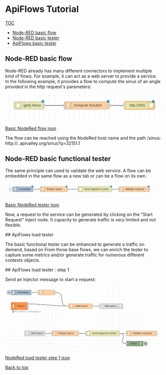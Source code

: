 # ApiFlows Tutorial

[TOC](./README.md#table-of-content) 

* [Node-RED basic flow](#node-red-basic-flow)
* [Node-RED basic tester](#node-red-basic-tester)
* [ApiFlows basic tester](#apiflows-basic-tester)

## Node-RED basic flow

Node-RED already has many different connectors to implement multiple kind of flows. For example, it can act as a web server to provide a service. In the following example, it provides a flow to compute the sinus of an angle provided in the http request's parameters:

![Basic NodeRed flow](images/NodeRedBasicService.png)

[Basic NodeRed flow json](flows/NodeRedBasicService.json)

The flow can be reached using the NodeRed host name and the path /sinus:
http://<flowId>.<accountId>.apivalley.org/sinus?q=32151.1

## Node-RED basic functional tester

The same principle can used to validate the web service. A flow can be embedded in the same flow as a new tab or can be a flow on its own. 

![Basic NodeRed tester](images/NodeRedTesterFlow.png)

[Basic NodeRed tester json](flows/NodeRedBasicService.json)

Now, a request to the service can be generated by clicking on the "Start Request" inject node. It capacity to generate traffic is very limited and not flexible.

## ApiFlows load tester

The basic functional tester can be enhanced to generate a traffic on demand, based on From those base flows, we can enrich the tester to capture some metrics and/or generate traffic for numerous different contexts objects.

## ApiFlows load tester : step 1

Send an Injector message to start a request:

![NodeRed load tester step 1](images/NodeRedTesterLoadStep1.png)

[NodeRed load tester step 1 json](flows/NodeRedTesterLoadStep1.json)


 [Back to top](#apiflows-concepts)